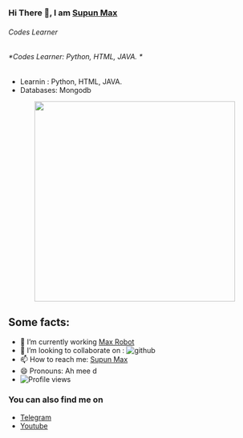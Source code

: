 ###  Hi There 👋, I am [Supun Max](https://t.me/maxsupun1)


###### *Codes Learner*

###### *Codes Learner: Python, HTML, JAVA. *

* Learnin : Python, HTML, JAVA. 
* Databases: Mongodb

 <p align="center"><a href="https://t.me/maxsupun1"><img src="https://telegra.ph/file/1be9ea6a298f70831e5e1.jpg" width="400"></a></p>

## Some facts: 

- 🔭 I’m currently working [Max Robot](https://github.com/maxsupun/Max-Robot)
- 👯 I’m looking to collaborate on : ![github](https://img.shields.io/badge/On-Github-black) 
- 📫 How to reach me: [Supun Max](https://t.me/maxsupun1)
- 😄 Pronouns: Ah mee d
- ![Profile views](https://gpvc.arturio.dev/sltechworld)

### You can also find me on
- [Telegram](https://t.me/maxsupun1) 
- [Youtube](https://www.youtube.com/channel/UCLziWEeJ-VZuUnZaFUIYTOA)
